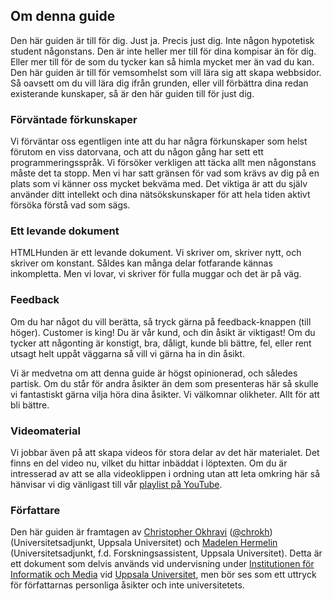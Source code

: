 ## Om denna guide

Den här guiden är till för dig. Just ja. Precis just dig. Inte någon hypotetisk student någonstans. Den är inte heller mer till för dina kompisar än för dig. Eller mer till för de som du tycker kan så himla mycket mer än vad du kan. Den här guiden är till för vemsomhelst som vill lära sig att skapa webbsidor. Så oavsett om du vill lära dig ifrån grunden, eller vill förbättra dina redan existerande kunskaper, så är den här guiden till för just dig.

### Förväntade förkunskaper

Vi förväntar oss egentligen inte att du har några förkunskaper som helst förutom en viss datorvana, och att du någon gång har sett ett programmeringsspråk. Vi försöker verkligen att täcka allt men någonstans måste det ta stopp. Men vi har satt gränsen för vad som krävs av dig på en plats som vi känner oss mycket bekväma med. Det viktiga är att du själv använder ditt intellekt och dina nätsökskunskaper för att hela tiden aktivt försöka förstå vad som sägs.

### Ett levande dokument

HTMLHunden är ett levande dokument. Vi skriver om, skriver nytt, och skriver om konstant. Såldes kan många delar fotfarande kännas inkompletta. Men vi lovar, vi skriver för fulla muggar och det är på väg.

### Feedback

Om du har något du vill berätta, så tryck gärna på feedback-knappen (till höger). Customer is king! Du är vår kund, och din åsikt är viktigast! Om du tycker att någonting är konstigt, bra, dåligt, kunde bli bättre, fel, eller rent utsagt helt uppåt väggarna så vill vi gärna ha in din åsikt.

Vi är medvetna om att denna guide är högst opinionerad, och således partisk. Om du står för andra åsikter än dem som presenteras här så skulle vi fantastiskt gärna vilja höra dina åsikter. Vi välkomnar olikheter. Allt för att bli bättre.

### Videomaterial

Vi jobbar även på att skapa videos för stora delar av det här materialet. Det finns en del video nu, vilket du hittar inbäddat i löptexten. Om du är intresserad av att se alla videoklippen i ordning utan att leta omkring här så hänvisar vi dig vänligast till vår [playlist på YouTube][0].

### Författare

Den här guiden är framtagen av [Christopher Okhravi][1] ([@chrokh][2]) (Universitetsadjunkt, Uppsala Universitet) och [Madelen Hermelin][3] (Universitetsadjunkt, f.d. Forskningsassistent, Uppsala Universitet). Detta är ett dokument som delvis används vid undervisning under [Institutionen för Informatik och Media][4] vid [Uppsala Universitet][5], men bör ses som ett uttryck för författarnas personliga åsikter och inte universitetets.

[0]: http://www.youtube.com/watch?v=wrdR5Su_Stg&list=PLrhzvIcii6GOVLttYLcxO-92GxuPPwbul
[1]: http://katalog.uu.se/empInfo/?id=N12-1461
[2]: http://twitter.com/chrokh
[3]: http://katalog.uu.se/empInfo/?id=N10-407
[4]: http://www.im.uu.se/
[5]: http://www.uu.se/en